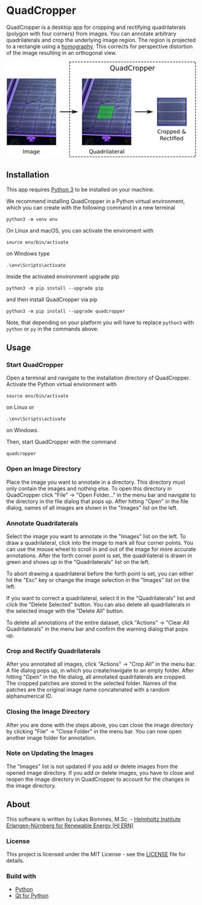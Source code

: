 # QuadCropper

QuadCropper is a desktop app for cropping and rectifying quadrilaterals (polygon with four corners) from images. You can annotate arbitrary quadrilaterals and crop the underlying image region. The region is projected to a rectangle using a [homography](https://docs.opencv.org/4.x/d9/dab/tutorial_homography.html). This corrects for perspective distortion of the image resulting in an orthogonal view.

![workflow of quadcropper](docs/workflow.png)

## Installation

This app requires [Python 3](https://www.python.org/downloads/) to be installed on your machine.

We recommend installing QuadCropper in a Python virtual environment, which you can create with the following command in a new terminal
```
python3 -m venv env
```
On Linux and macOS, you can activate the enviroment with
```
source env/bin/activate
```
on Windows type
```
.\env\Scripts\activate
```

Inside the activated environment upgrade pip
```
python3 -m pip install --upgrade pip
```
and then install QuadCropper via pip
```
python3 -m pip install --upgrade quadcropper
```
Note, that depending on your platform you will have to replace `python3` with `python` or `py` in the commands above.


## Usage

### Start QuadCropper

Open a terminal and navigate to the installation directory of QuadCropper. Activate the Python virtual environment with 
```
source env/bin/activate
```
on Linux or
```
.\env\Scripts\activate
```
on Windows.

Then, start QuadCropper with the command
```
quadcropper
```

### Open an Image Directory 

Place the image you want to annotate in a directory. This directory must only contain the images and nothing else. To open this directory in QuadCropper click "File" -> "Open Folder..." in the menu bar and navigate to the directory in the file dialog that pops up. After hitting "Open" in the file dialog, names of all images are shown in the "Images" list on the left.

### Annotate Quadrilaterals

Select the image you want to annotate in the "Images" list on the left. To draw a quadrilateral, click into the image to mark all four corner points. You can use the mouse wheel to scroll in and out of the image for more accurate annotations. After the forth corner point is set, the quadrilateral is drawn in green and shows up in the "Quadrilaterals" list on the left.

To abort drawing a quadrilateral before the forth point is set, you can either hit the "Esc" key or change the image selection in the "Images" list on the left.

If you want to correct a quadrilateral, select it in the "Quadrilaterals" list and click the "Delete Selected" button. You can also delete all quadrilaterals in the selected image with the "Delete All" button.

To delete all annotations of the entire dataset, click "Actions" -> "Clear All Quadrilaterals" in the menu bar and confirm the warning dialog that pops up.

### Crop and Rectify Quadrilaterals

After you annotated all images, click "Actions" -> "Crop All" in the menu bar. A file dialog pops up, in which you create/navigate to an empty folder. After hitting "Open" in the file dialog, all annotated quadrilaterals are cropped. The cropped patches are stored in the selected folder. Names of the patches are the original image name concatenated with a random alphanumerical ID.

### Closing the Image Directory

After you are done with the steps above, you can close the image directory by clicking "File" -> "Close Folder" in the menu bar. You can now open another image folder for annotation.

### Note on Updating the Images

The "Images" list is not updated if you add or delete images from the opened image directory. If you add or delete images, you have to close and reopen the image directory in QuadCropper to account for the changes in the image directory.


## About

This software is written by Lukas Bommes, M.Sc. - [Helmholtz Institute Erlangen-Nürnberg for Renewable Energy (HI ERN)](https://www.hi-ern.de/hi-ern/EN/home.html)

### License

This project is licensed under the MIT License - see the [LICENSE](https://github.com/LukasBommes/Quad-Cropper/blob/master/LICENSE) file for details.

### Build with
- [Python](https://www.python.org/)
- [Qt for Python](https://www.qt.io/qt-for-python)